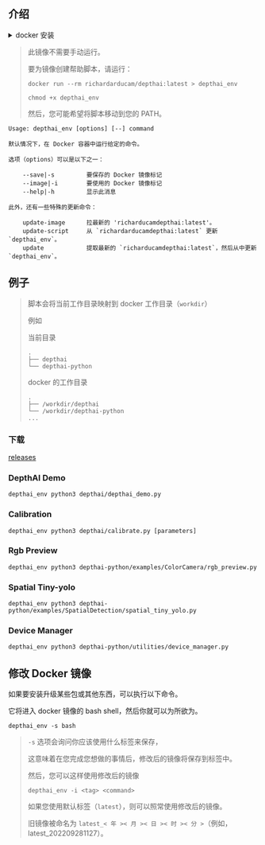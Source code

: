 ## 介绍

<details>
  <summary>
    docker 安装
  </summary>

```shell
curl -fsSL https://get.docker.com | sh --mirror Aliyun
```
</details>

> 此镜像不需要手动运行。
> 
> 要为镜像创建帮助脚本，请运行：
>
> `docker run --rm richardarducam/depthai:latest > depthai_env`
> 
> `chmod +x depthai_env`
>
> 然后，您可能希望将脚本移动到您的 PATH。

```shell
Usage: depthai_env [options] [--] command

默认情况下，在 Docker 容器中运行给定的命令。

选项（options）可以是以下之一：

    --save|-s         要保存的 Docker 镜像标记
    --image|-i        要使用的 Docker 镜像标记
    --help|-h         显示此消息

此外，还有一些特殊的更新命令：

    update-image      拉最新的 'richarducamdepthai:latest'。
    update-script     从 `richardarducamdepthai:latest` 更新 `depthai_env`。
    update            提取最新的 `richarducamdepthai:latest`，然后从中更新 `depthai_env`。
```

## 例子
> 脚本会将当前工作目录映射到 docker 工作目录（`workdir`）
>
> 例如
> 
> 当前目录
> ```shell
> .
> ├── depthai
> └── depthai-python
> ```
> docker 的工作目录
> ```shell
> .
> ├── /workdir/depthai
> └── /workdir/depthai-python
> ...
> ```
> 

### 下载
[releases](https://github.com/richard-xx/depthai-docker/releases)

### DepthAI Demo
```shell
depthai_env python3 depthai/depthai_demo.py
```

### Calibration
```shell
depthai_env python3 depthai/calibrate.py [parameters]
```

### Rgb Preview
```shell
depthai_env python3 depthai-python/examples/ColorCamera/rgb_preview.py
```

### Spatial Tiny-yolo
```shell
depthai_env python3 depthai-python/examples/SpatialDetection/spatial_tiny_yolo.py 
```

### Device Manager
```shell
depthai_env python3 depthai-python/utilities/device_manager.py 
```

## 修改 Docker 镜像
如果要安装升级某些包或其他东西，可以执行以下命令。

它将进入 docker 镜像的 bash shell，然后你就可以为所欲为。

```shell
depthai_env -s bash
```

> `-s` 选项会询问你应该使用什么标签来保存，
> 
> 这意味着在您完成您想做的事情后，修改后的镜像将保存到标签中。
> 
> 然后，您可以这样使用修改后的镜像
> ```shell
> depthai_env -i <tag> <command>
> ```
> 如果您使用默认标签（`latest`），则可以照常使用修改后的镜像。
> 
> 旧镜像被命名为 `latest_< 年 >< 月 >< 日 >< 时 >< 分 >`（例如，latest_202209281127）。
> 

